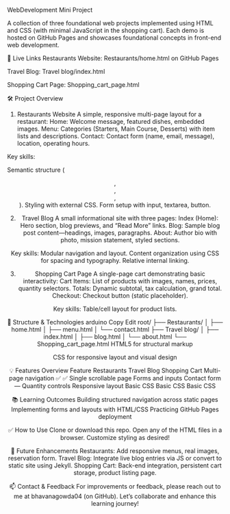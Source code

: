 WebDevelopment Mini Project

A collection of three foundational web projects implemented using HTML and CSS (with minimal JavaScript in the shopping cart). Each demo is hosted on GitHub Pages and showcases foundational concepts in front-end web development.

🔗 Live Links
Restaurants Website:
Restaurants/home.html on GitHub Pages

Travel Blog:
Travel blog/index.html

Shopping Cart Page:
Shopping_cart_page.html

🛠️ Project Overview
1. Restaurants Website
A simple, responsive multi-page layout for a restaurant:
Home: Welcome message, featured dishes, embedded images.
Menu: Categories (Starters, Main Course, Desserts) with item lists and descriptions.
Contact: Contact form (name, email, message), location, operating hours.

Key skills:

Semantic structure (<header>, <nav>, <section>, <footer>).
Styling with external CSS.
Form setup with input, textarea, button.

2. Travel Blog
A small informational site with three pages:
Index (Home): Hero section, blog previews, and “Read More” links.
Blog: Sample blog post content—headings, images, paragraphs.
About: Author bio with photo, mission statement, styled sections.

Key skills:
Modular navigation and layout.
Content organization using CSS for spacing and typography.
Relative internal linking.

3. Shopping Cart Page
A single-page cart demonstrating basic interactivity:
Cart Items: List of products with images, names, prices, quantity selectors.
Totals: Dynamic subtotal, tax calculation, grand total.
Checkout: Checkout button (static placeholder).

Key skills:
Table/cell layout for product lists.

🧩 Structure & Technologies
arduino
Copy
Edit
root/
├── Restaurants/
│   ├── home.html
│   ├── menu.html
│   └── contact.html
├── Travel blog/
│   ├── index.html
│   ├── blog.html
│   └── about.html
└── Shopping_cart_page.html
HTML5 for structural markup

CSS for responsive layout and visual design

💡 Features Overview
Feature	Restaurants	Travel Blog	Shopping Cart
Multi-page navigation	✅	✅	Single scrollable page
Forms and inputs	Contact form	—	Quantity controls
Responsive layout	Basic CSS	Basic CSS	Basic CSS

📚 Learning Outcomes
Building structured navigation across static pages
Implementing forms and layouts with HTML/CSS
Practicing GitHub Pages deployment

✅ How to Use
Clone or download this repo.
Open any of the HTML files in a browser.
Customize styling as desired!

🚀 Future Enhancements
Restaurants: Add responsive menus, real images, reservation form.
Travel Blog: Integrate live blog entries via JS or convert to static site using Jekyll.
Shopping Cart: Back-end integration, persistent cart storage, product listing page.

📫 Contact & Feedback
For improvements or feedback, please reach out to me at bhavanagowda04 (on GitHub). Let’s collaborate and enhance this learning journey!

